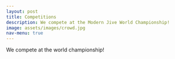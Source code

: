 ```yaml
---
layout: post
title: Competitions
description: We compete at the Modern Jive World Championship!
image: assets/images/crowd.jpg
nav-menu: true
---
```


We compete at the world championship!
